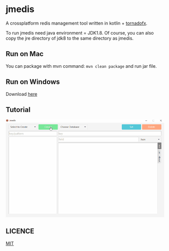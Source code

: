 # jmedis

A crossplatform redis management tool written in kotlin + [tornadofx](https://github.com/edvin/tornadofx).

To run jmedis need java environment = JDK1.8.
Of course, you can also copy the jre directory of jdk8 to the same directory as jmedis.

## Run on Mac
You can package with mvn command:
`mvn clean package`
and run jar file.

## Run on Windows
Download [here](https://github.com/ysdxz207/jmedis/releases)

## Tutorial

![Tutorial](https://github.com/ysdxz207/jmedis/blob/master/Tutorial.gif)
## LICENCE
[MIT](https://github.com/ysdxz207/jmedis/blob/master/LICENSE)


